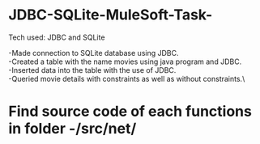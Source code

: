 # JDBC-SQLite-MuleSoft-Task-


Tech used: JDBC and SQLite
           

-Made connection to SQLite database using JDBC.\
-Created a table with the name movies using java program and JDBC.\
-Inserted data into the table with the use of JDBC.\
-Queried movie details with constraints as well as without constraints.\

# Find source code of each functions in folder -/src/net/
